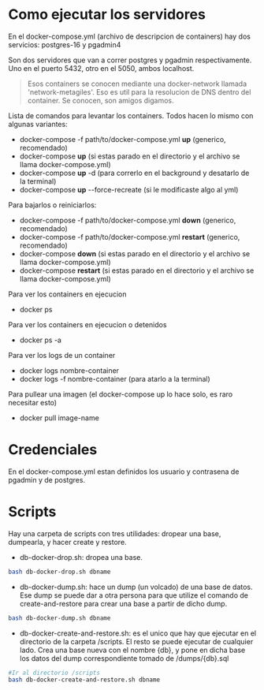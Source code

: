 # Como ejecutar los servidores

En el docker-compose.yml (archivo de descripcion de containers) hay dos servicios: postgres-16 y pgadmin4

Son dos servidores que van a correr postgres y pgadmin respectivamente. Uno en el puerto 5432, otro en el 5050, ambos localhost.
> Esos containers se conocen mediante una docker-network llamada 'network-metagiles'. Eso es util para la resolucion de DNS dentro del container. Se conocen, son amigos digamos.

Lista de comandos para levantar los containers. Todos hacen lo mismo con algunas variantes:
- docker-compose -f path/to/docker-compose.yml **up** (generico, recomendado)
- docker-compose **up** (si estas parado en el directorio y el archivo se llama docker-compose.yml)
- docker-compose **up** -d (para correrlo en el background y desatarlo de la terminal)
- docker-compose **up** --force-recreate (si le modificaste algo al yml)

Para bajarlos o reiniciarlos:
- docker-compose -f path/to/docker-compose.yml **down** (generico, recomendado)
- docker-compose -f path/to/docker-compose.yml **restart** (generico, recomendado)
- docker-compose **down** (si estas parado en el directorio y el archivo se llama docker-compose.yml)
- docker-compose **restart** (si estas parado en el directorio y el archivo se llama docker-compose.yml)

Para ver los containers en ejecucion
- docker ps

Para ver los containers en ejecucion o detenidos
- docker ps -a

Para ver los logs de un container
- docker logs nombre-container
- docker logs -f nombre-container (para atarlo a la terminal)

Para pullear una imagen (el docker-compose up lo hace solo, es raro necesitar esto)
- docker pull image-name

# Credenciales
En el docker-compose.yml estan definidos los usuario y contrasena de pgadmin y de postgres.

# Scripts
Hay una carpeta de scripts con tres utilidades: dropear una base, dumpearla, y hacer create y restore.

- db-docker-drop.sh: dropea una base.

```sh
bash db-docker-drop.sh dbname
```
- db-docker-dump.sh: hace un dump (un volcado) de una base de datos. Ese dump se puede dar a otra persona para que utilize el comando de create-and-restore para crear una base a partir de dicho dump.

```sh
bash db-docker-dump.sh dbname
```
- db-docker-create-and-restore.sh: es el unico que hay que ejecutar en el directorio de la carpeta /scripts. El resto se puede ejecutar de cualquier lado. Crea una base nueva con el nombre {db}, y pone en dicha base los datos del dump correspondiente tomado de /dumps/{db}.sql

```sh
#Ir al directorio /scripts
bash db-docker-create-and-restore.sh dbname
```